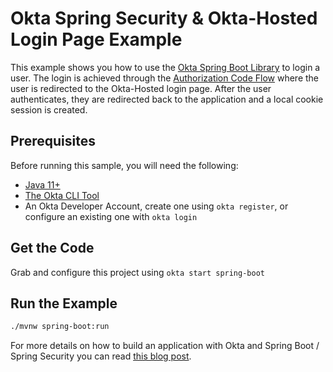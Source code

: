 # Okta Spring Security & Okta-Hosted Login Page Example

This example shows you how to use the [Okta Spring Boot Library][] to login a user. The login is achieved through the [Authorization Code Flow][] where the user is redirected to the Okta-Hosted login page. After the user authenticates, they are redirected back to the application and a local cookie session is created.

## Prerequisites

Before running this sample, you will need the following:

- [Java 11+](https://sdkman.io/jdks)
- [The Okta CLI Tool](https://github.com/okta/okta-cli/#installation)
- An Okta Developer Account, create one using `okta register`, or configure an existing one with `okta login`

## Get the Code

Grab and configure this project using `okta start spring-boot`

## Run the Example

```bash
./mvnw spring-boot:run
```

For more details on how to build an application with Okta and Spring Boot / Spring Security you can read [this blog post](https://developer.okta.com/blog/2019/05/15/spring-boot-login-options).

[okta spring boot library]: https://github.com/okta/okta-spring-boot
[oidc web application setup instructions]: https://developer.okta.com/authentication-guide/implementing-authentication/auth-code#1-setting-up-your-application
[authorization code flow]: https://developer.okta.com/authentication-guide/implementing-authentication/auth-code
